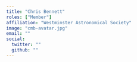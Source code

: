 ```yaml
---
title: "Chris Bennett"
roles: ["Member"]
affiliation: "Westminster Astronomical Society"
image: "cmb-avatar.jpg"
email: ""
social:
  twitter: ""
  github: ""
---
```


